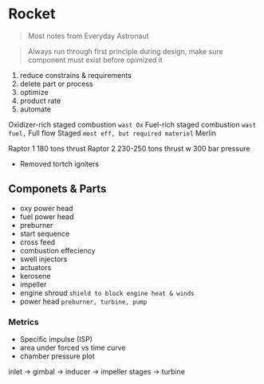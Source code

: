 # Rocket

> Most notes from Everyday Astronaut

> Always run through first principle during design, make sure component must exist before opimized it

1. reduce constrains & requirements
2. delete part or process
3. optimize
4. product rate
5. automate

Oxidizer-rich staged combustion `wast Ox`
Fuel-rich staged combustion `wast fuel,`
Full flow Staged `most eff, but required materiel`
Merlin 

Raptor 1 180 tons thrust
Raptor 2 230-250 tons thrust w 300 bar pressure
- Removed tortch igniters

## Componets & Parts
- oxy power head
- fuel power head
- preburner
- start sequence
- cross feed
- combustion effeciency
- swell injectors
- actuators
- kerosene
- impeller
- engine shroud `shield to block engine heat & winds`
- power head `preburner, turbine, pump`

### Metrics
- Specific impulse (ISP)
- area under forced vs time curve
- chamber pressure plot

inlet -> gimbal -> inducer -> impeller stages -> turbine